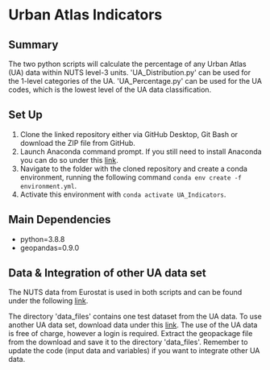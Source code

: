 # Urban Atlas Indicators

## Summary
The two python scripts will calculate the percentage of any Urban Atlas (UA) data within NUTS level-3 units. 'UA_Distribution.py' can be used for the 1-level categories of the UA. 'UA_Percentage.py' can be used for the UA codes, which is the lowest level of the UA data classification. 

## Set Up
1.	Clone the linked repository either via GitHub Desktop, Git Bash or download the ZIP file from GitHub.
2.	Launch Anaconda command prompt. If you still need to install Anaconda you can do so under this [link](https://www.anaconda.com/products/individual#Downloads).
3.	Navigate to the folder with the cloned repository and create a conda environment, running the following command `conda env create -f environment.yml`.
4.	Activate this environment with `conda activate UA_Indicators`.

## Main Dependencies
- python=3.8.8
- geopandas=0.9.0

## Data & Integration of other UA data set
The NUTS data from Eurostat is used in both scripts and can be found under the following [link](https://ec.europa.eu/eurostat/web/gisco/geodata/reference-data/administrative-units-statistical-units/nuts#nuts21).

The directory 'data_files' contains one test dataset from the UA data. To use another UA data set, download data under this [link](https://land.copernicus.eu/local/urban-atlas). The use of the UA data is free of charge, however a login is required. Extract the geopackage file from the download and save it to the directory 'data_files'. Remember to update the code (input data and variables) if you want to integrate other UA data. 

